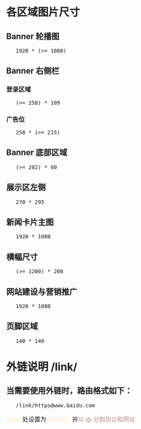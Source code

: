 # 各区域图片尺寸
## Banner 轮播图
<pre>   1920 * (>= 1080)</pre>
## Banner 右侧栏
### 登录区域
<pre>   (>= 258) * 109</pre>
### 广告位
<pre>   258 * (>= 215)</pre>
## Banner 底部区域
<pre>   (>= 202) * 80</pre>
## 展示区左侧
<pre>   270 * 295</pre>
## 新闻卡片主图
<pre>   1920 * 1080</pre>
## 横幅尺寸
<pre>   (>= 1200) * 200</pre>
## 网站建设与营销推广
<pre>   1920 * 1080</pre>
## 页脚区域
<pre>   140 * 140</pre>

# 外链说明 /link/
## 当需要使用外链时，路由格式如下：
<pre>   /link/https@www.baidu.com</pre>
<p style="font-size: 16px;"><span style="color: blanchedalmond">https</span> 处设置为<span style="color: blanchedalmond">对应协议</span> 并<span style="color: rosybrown">以 @ 分割协议和网址</span></p>

